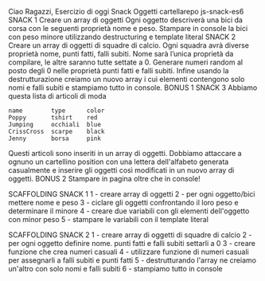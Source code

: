 Ciao Ragazzi,
Esercizio di oggi Snack Oggetti
cartellarepo js-snack-es6
SNACK 1
Creare un array di oggetti
Ogni oggetto descriverà una bici da corsa con le seguenti proprietà nome e peso.
Stampare in console la bici con peso minore utilizzando destructuring e template literal
SNACK 2
Creare un array di oggetti di squadre di calcio.
Ogni squadra avrà diverse proprietà nome, punti fatti, falli subiti.
Nome sarà l’unica proprietà da compilare, le altre saranno tutte settate a 0.
Generare numeri random al posto degli 0 nelle proprietà punti fatti e falli subiti.
Infine usando la destrutturazione creiamo un nuovo array i cui elementi contengono solo nomi e falli subiti e stampiamo tutto in console.
BONUS 1 SNACK 3
Abbiamo questa lista di articoli di moda
```
name        type      color
Poppy       tshirt    red
Jumping     occhiali  blue
CrissCross  scarpe    black
Jenny       borsa     pink
```
Questi articoli sono inseriti in un array di oggetti.
Dobbiamo attaccare a ognuno un cartellino position con una lettera dell'alfabeto generata casualmente e inserire gli oggetti così modificati in un nuovo array di oggetti.
BONUS 2
Stampare in pagina oltre che in console!

SCAFFOLDING SNACK 1
1 - creare array di oggetti
2 - per ogni oggetto/bici mettere nome e peso
3 - ciclare gli oggetti confrontando il loro peso e determinare il minore
4 - creare due variabili con gli elementi dell'oggetto con minor peso
5 - stampare le variabili con il template literal

SCAFFOLDING SNACK 2
1 - creare array di oggetti di squadre di calcio
2 - per ogni oggetto definire nome. punti fatti e falli subiti settarli a 0
3 - creare funzione che crea numeri casuali 
4 - utilizzare funzione di numeri casuali per assegnarli a falli subiti e punti fatti
5 - destrutturando l'array ne creiamo un'altro con solo nomi e falli subiti
6 - stampiamo tutto in console
